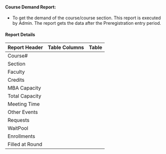 #### Course Demand Report:
-	To get the demand of the course/course section. This report is executed by Admin. The report gets the data after the Preregistration entry period.

#### Report Details

|Report Header|Table Columns| Table |
|--------------------- |--------------------- |-----------------|
|Course#|
|Section|
|Faculty|
|Credits|
|MBA Capacity|
|Total Capacity|
|Meeting Time|
|Other Events|
|Requests|
|WaitPool|
|Enrollments|
|Filled at Round|
